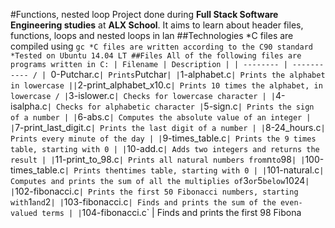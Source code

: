 #Functions, nested loop
Project done during **Full Stack Software Engineering studies** at **ALX School**. It aims to learn about header files, functions, loops and nested loops in lan
##Technologies
*C files are compiled using `gc
*C files are written according to the C90 standard
*Tested on Ubuntu 14.04 LT
##Files
All of the following files are programs written in C:
| Filename | Description |
| -------- | ----------- /
| `0-Putchar.c` | Prints `Putchar` |
| `1-alphabet.c` | Prints the alphabet in lowercase ||
`2-print_alphabet_x10.c` | Prints 10 times the alphabet, in lowercase /
| `3-islower.c` | Checks for lowercase character |
| `4-isalpha.c` | Checks for alphabetic character
| `5-sign.c` | Prints the sign of a number |
| `6-abs.c` | Computes the absolute value of an integer |
| `7-print_last_digit.c` | Prints the last digit of a number |
| `8-24_hours.c` | Prints every minute of the day |
| `9-times_table.c` | Prints the 9 times table, starting with 0 |
| `10-add.c` | Adds two integers and returns the result |
| `11-print_to_98.c` | Prints all natural numbers from `n` to `98` |
| `100-times_table.c` | Prints the `n` times table, starting with 0 |
| `101-natural.c` | Computes and prints the sum of all the multiplies of `3` or `5` below `1024` |
| `102-fibonacci.c` | Prints the first 50 Fibonacci numbers, starting with `1` and `2` |
| `103-fibonacci.c` | Finds and prints the sum of the even-valued terms |
| `104-fibonacci.c` | Finds and prints the first 98 Fibona
